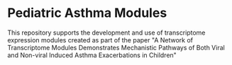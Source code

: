 # Pediatric Asthma Modules

This repository supports the development and use of transcriptome expression modules created as part of the paper
  "A Network of Transcriptome Modules Demonstrates Mechanistic Pathways of Both Viral and Non-viral Induced Asthma Exacerbations in Children"
  
